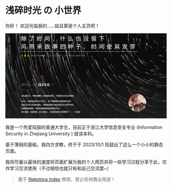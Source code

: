 # 浅碎时光 の 小世界

你好！
欢迎光临我的……姑且算是个人主页吧！

![homepage](./index/homepage.png)

我是一个热爱捣鼓的普通大学生，目前正于浙江大学信息安全专业 (Information Security in Zhejiang University ) 就读本科。

基于薄弱的基础，我四方求教，终于于 2023/10/1 捣鼓出了这么一个小小的静态页面。

我将尽量以最快的速度将页面扩展为我的个人网页并将一些学习过程分享于此，仅作学习交流使用（不过相信也就只有和自己交流罢~）

> 基于 [Nekotora index](https://flag.moe/) 修改，禁止任何商业用途！

